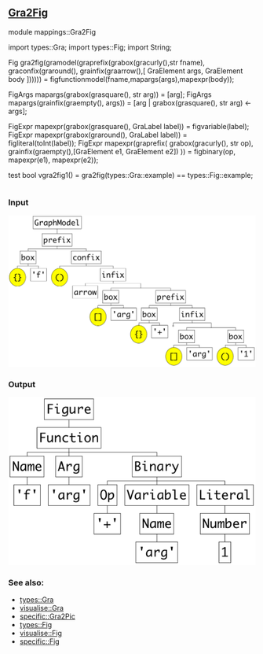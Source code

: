## [Gra2Fig](https://github.com/grammarware/bx-parsing/blob/master/src/mappings/Gra2Fig.rsc)

module mappings::Gra2Fig

import types::Gra;
import types::Fig;
import String;

Fig gra2fig(gramodel(graprefix(grabox(gracurly(),str fname),
graconfix(graround(), grainfix(graarrow(),[ GraElement args, GraElement body ])))))
= figfunctionmodel(fname,mapargs(args),mapexpr(body));

FigArgs mapargs(grabox(grasquare(), str arg)) = [arg];
FigArgs mapargs(grainfix(graempty(), args)) = [arg | grabox(grasquare(), str arg) <- args];

FigExpr mapexpr(grabox(grasquare(), GraLabel label)) = figvariable(label);
FigExpr mapexpr(grabox(graround(), GraLabel label)) = figliteral(toInt(label));
FigExpr mapexpr(graprefix( grabox(gracurly(), str op), grainfix(graempty(),[GraElement e1, GraElement e2]) ))
= figbinary(op, mapexpr(e1), mapexpr(e2));

test bool vgra2fig1() = gra2fig(types::Gra::example) == types::Fig::example;

```

```

### Input

![Input](https://github.com/grammarware/bx-parsing/raw/master/img/Gra.png)

### Output

![Output](https://github.com/grammarware/bx-parsing/raw/master/img/Fig.png)

### See also:
* [types::Gra](https://github.com/grammarware/bx-parsing/blob/master/src/types/Gra.rsc)
* [visualise::Gra](https://github.com/grammarware/bx-parsing/blob/master/src/visualise/Gra.rsc)
* [specific::Gra2Pic](https://github.com/grammarware/bx-parsing/blob/master/src/specific/Gra2Pic.rsc)
* [types::Fig](https://github.com/grammarware/bx-parsing/blob/master/src/types/Fig.rsc)
* [visualise::Fig](https://github.com/grammarware/bx-parsing/blob/master/src/visualise/Fig.rsc)
* [specific::Fig](https://github.com/grammarware/bx-parsing/blob/master/src/specific/Fig.rsc)
